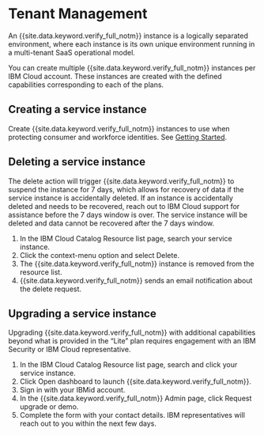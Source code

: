 # Tenant Management

An {{site.data.keyword.verify_full_notm}} instance is a logically separated environment, where each instance is its own unique environment running in a multi-tenant SaaS operational model. 

You can create multiple {{site.data.keyword.verify_full_notm}} instances per IBM Cloud account. These instances are created with the defined capabilities corresponding to each of the plans. 

## Creating a service instance
Create {{site.data.keyword.verify_full_notm}} instances to use when protecting consumer and workforce identities. 
See [Getting Started](getting-started.md).

## Deleting a service instance
The delete action will trigger {{site.data.keyword.verify_full_notm}} to suspend the instance for 7 days, which allows for recovery of data if the service instance is accidentally deleted. 
If an instance is accidentally deleted and needs to be recovered, reach out to IBM Cloud support for assistance before the 7 days window is over.
The service instance will be deleted and data cannot be recovered after the 7 days window.

1. In the IBM Cloud Catalog Resource list page, search your service instance.
2. Click the context-menu option and select Delete.
3. The {{site.data.keyword.verify_full_notm}} instance is removed from the resource list.
4. {{site.data.keyword.verify_full_notm}} sends an email notification about the delete request.

## Upgrading a service instance
Upgrading {{site.data.keyword.verify_full_notm}} with additional capabilities beyond what is provided in the “Lite” plan requires engagement with an IBM Security or IBM Cloud representative. 

1. In the IBM Cloud Catalog Resource list page, search and click your service instance. 
2. Click Open dashboard to launch {{site.data.keyword.verify_full_notm}}.
3. Sign in with your IBMid account.
4. In the {{site.data.keyword.verify_full_notm}} Admin page, click Request upgrade or demo.
5. Complete the form with your contact details. IBM representatives will reach out to you within the next few days.
